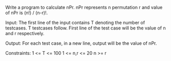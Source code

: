 Write a program to calculate nPr. nPr represents n permutation r and value of nPr is (n!) / (n-r)!.

Input: 
The first line of the input contains T denoting the number of testcases. T testcases follow. First line of the test case will be the value of n and r respectively.

Output:
For each test case, in a new line, output will be the value of nPr.

Constraints:
1 <= T <= 100
1 <= n,r <= 20
n >= r
